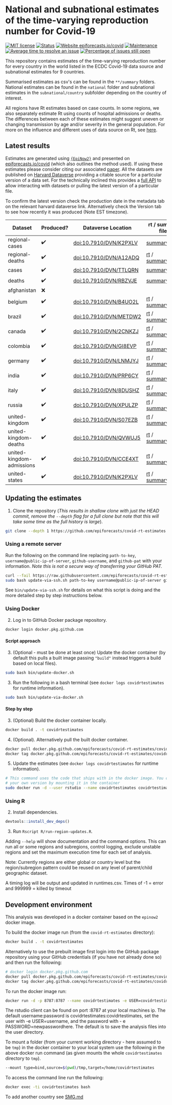 
# National and subnational estimates of the time-varying reproduction number for Covid-19

[![MIT license](https://img.shields.io/badge/License-MIT-blue.svg)](https://lbesson.mit-license.org/) [![Status](https://img.shields.io/badge/Status-csv-yellow.svg)](https://github.com/epiforecasts/covid-rt-estimates/blob/master/status.csv) [![Website epiforecasts.io/covid](https://img.shields.io/website-up-down-green-red/https/epiforecasts.io/covid/)](https://epiforecasts.io/covid/) [![Maintenance](https://img.shields.io/badge/Maintained%3F-yes-green.svg)](https://GitHub.com/epiforecasts/covid-rt-estimates/graphs/commit-activity) [![Average time to resolve an issue](http://isitmaintained.com/badge/resolution/epiforecasts/covid-rt-estimates.svg)](http://isitmaintained.com/project/epiforecasts/covid-rt-estimates "Average time to resolve an issue") [![Percentage of issues still open](http://isitmaintained.com/badge/open/epiforecasts/covid-rt-estimates.svg)](http://isitmaintained.com/project/epiforecasts/covid-rt-estimates "Percentage of issues still open")

This repository contains estimates of the time-varying reproduction number for every country in the world listed in the ECDC Covid-19 data source and subnational estimates for 9 countries. 

Summarised estimates as csv's can be found in the `**/summary` folders. National estimates can be found in the `national` folder and subnational estimates in the `subnational/country` subfolder depending on the country of interest. 

All regions have Rt estimates based on case counts. In some regions, we also separately estimate Rt using counts of hospital admissions or deaths. The differences between each of these estimates might suggest uneven or changing transmission by age and/or severity in the general population. For more on the influence and different uses of data source on Rt, see [here](https://github.com/epiforecasts/rt-comparison-uk-public).

## Latest results
Estimates are generated using [`{EpiNow2}`](https://epiforecasts.io/EpiNow2/) and presented on [epiforecasts.io/covid](https://epiforecasts.io/covid) (which also outlines the method used). If using these estimates please consider citing our associated [paper](https://wellcomeopenresearch.org/articles/5-112). All the datasets are published on [Harvard Dataverse](https://dataverse.harvard.edu/dataverse/covid-rt) providing a citable source for a particular version of a data set. For the technically inclined this provides a [full API](https://guides.dataverse.org/en/latest/api/dataaccess.html) to allow interacting with datasets or pulling the latest version of a particular file.


To confirm the latest version check the production date in the metadata tab on the relevant harvard dataverse link. Alternatively check the Version tab to see how recently it was produced (Note EST timezone).

| Dataset | Produced? | Dataverse Location |  rt / summary files |
|---------|-----------|--------------------|---------------------|
| regional-cases | :heavy_check_mark: | [doi:10.7910/DVN/K2PXLV](https://dataverse.harvard.edu/dataset.xhtml?persistentId=doi:10.7910/DVN/K2PXLV ) | [summary_table](https://dataverse.harvard.edu/api/access/datafile/4159967?format=original&gbrecs=true) |
| regional-deaths | :heavy_check_mark: | [doi:10.7910/DVN/A12ADQ](https://dataverse.harvard.edu/dataset.xhtml?persistentId=doi:10.7910/DVN/A12ADQ ) | [rt](https://dataverse.harvard.edu/api/access/datafile/4159096?format=original&gbrecs=true) / [summary_table](https://dataverse.harvard.edu/api/access/datafile/4158354?format=original&gbrecs=true) |
| cases | :heavy_check_mark: | [doi:10.7910/DVN/TTLQRN](https://dataverse.harvard.edu/dataset.xhtml?persistentId=doi:10.7910/DVN/TTLQRN ) | [summary_table](https://dataverse.harvard.edu/api/access/datafile/4158624?format=original&gbrecs=true) |
| deaths | :heavy_check_mark: | [doi:10.7910/DVN/RBZVJE](https://dataverse.harvard.edu/dataset.xhtml?persistentId=doi:10.7910/DVN/RBZVJE ) | [summary_table](https://dataverse.harvard.edu/api/access/datafile/4159803?format=original&gbrecs=true) |
| afghanistan | :x: |  | |
| belgium | :heavy_check_mark: | [doi:10.7910/DVN/B4UO2L](https://dataverse.harvard.edu/dataset.xhtml?persistentId=doi:10.7910/DVN/B4UO2L ) | [rt](https://dataverse.harvard.edu/api/access/datafile/4158650?format=original&gbrecs=true) / [summary_table](https://dataverse.harvard.edu/api/access/datafile/4158652?format=original&gbrecs=true) |
| brazil | :heavy_check_mark: | [doi:10.7910/DVN/METDW2](https://dataverse.harvard.edu/dataset.xhtml?persistentId=doi:10.7910/DVN/METDW2 ) | [rt](https://dataverse.harvard.edu/api/access/datafile/4159119?format=original&gbrecs=true) / [summary_table](https://dataverse.harvard.edu/api/access/datafile/4159121?format=original&gbrecs=true) |
| canada | :heavy_check_mark: | [doi:10.7910/DVN/2CNKZJ](https://dataverse.harvard.edu/dataset.xhtml?persistentId=doi:10.7910/DVN/2CNKZJ ) | [rt](https://dataverse.harvard.edu/api/access/datafile/4159130?format=original&gbrecs=true) / [summary_table](https://dataverse.harvard.edu/api/access/datafile/4159132?format=original&gbrecs=true) |
| colombia | :heavy_check_mark: | [doi:10.7910/DVN/GI8EVP](https://dataverse.harvard.edu/dataset.xhtml?persistentId=doi:10.7910/DVN/GI8EVP ) | [rt](https://dataverse.harvard.edu/api/access/datafile/4159143?format=original&gbrecs=true) / [summary_table](https://dataverse.harvard.edu/api/access/datafile/4159145?format=original&gbrecs=true) |
| germany | :heavy_check_mark: | [doi:10.7910/DVN/LNMJYJ](https://dataverse.harvard.edu/dataset.xhtml?persistentId=doi:10.7910/DVN/LNMJYJ ) | [rt](https://dataverse.harvard.edu/api/access/datafile/4159156?format=original&gbrecs=true) / [summary_table](https://dataverse.harvard.edu/api/access/datafile/4159158?format=original&gbrecs=true) |
| india | :heavy_check_mark: | [doi:10.7910/DVN/PRP6CY](https://dataverse.harvard.edu/dataset.xhtml?persistentId=doi:10.7910/DVN/PRP6CY ) | [rt](https://dataverse.harvard.edu/api/access/datafile/4152410?format=original&gbrecs=true) / [summary_table](https://dataverse.harvard.edu/api/access/datafile/4152412?format=original&gbrecs=true) |
| italy | :heavy_check_mark: | [doi:10.7910/DVN/8DUSHZ](https://dataverse.harvard.edu/dataset.xhtml?persistentId=doi:10.7910/DVN/8DUSHZ ) | [rt](https://dataverse.harvard.edu/api/access/datafile/4159167?format=original&gbrecs=true) / [summary_table](https://dataverse.harvard.edu/api/access/datafile/4159169?format=original&gbrecs=true) |
| russia | :heavy_check_mark: | [doi:10.7910/DVN/XPULZP](https://dataverse.harvard.edu/dataset.xhtml?persistentId=doi:10.7910/DVN/XPULZP ) | [rt](https://dataverse.harvard.edu/api/access/datafile/4157566?format=original&gbrecs=true) / [summary_table](https://dataverse.harvard.edu/api/access/datafile/4157567?format=original&gbrecs=true) |
| united-kingdom | :heavy_check_mark: | [doi:10.7910/DVN/S07EZB](https://dataverse.harvard.edu/dataset.xhtml?persistentId=doi:10.7910/DVN/S07EZB ) | [rt](https://dataverse.harvard.edu/api/access/datafile/4159749?format=original&gbrecs=true) / [summary_table](https://dataverse.harvard.edu/api/access/datafile/4159752?format=original&gbrecs=true) |
| united-kingdom-deaths | :heavy_check_mark: | [doi:10.7910/DVN/QVWUJ5](https://dataverse.harvard.edu/dataset.xhtml?persistentId=doi:10.7910/DVN/QVWUJ5 ) | [rt](https://dataverse.harvard.edu/api/access/datafile/4150553?format=original&gbrecs=true) / [summary_table](https://dataverse.harvard.edu/api/access/datafile/4150555?format=original&gbrecs=true) |
| united-kingdom-admissions | :heavy_check_mark: | [doi:10.7910/DVN/CCE4XT](https://dataverse.harvard.edu/dataset.xhtml?persistentId=doi:10.7910/DVN/CCE4XT ) | [rt](https://dataverse.harvard.edu/api/access/datafile/4159813?format=original&gbrecs=true) / [summary_table](https://dataverse.harvard.edu/api/access/datafile/4159815?format=original&gbrecs=true) |
| united-states | :heavy_check_mark: | [doi:10.7910/DVN/K2PXLV](https://dataverse.harvard.edu/dataset.xhtml?persistentId=doi:10.7910/DVN/BZ7FPH ) | [rt](https://dataverse.harvard.edu/api/access/datafile/4159832?format=original&gbrecs=true) / [summary_table](https://dataverse.harvard.edu/api/access/datafile/4159834?format=original&gbrecs=true) |

## Updating the estimates

1. Clone the repository (*This results in shallow clone with just the HEAD commit, remove the `--depth` flag for a full clone but note that this will take some time as the full history is large*).

```bash
git clone --depth 1 https://github.com/epiforecasts/covid-rt-estimates.git
```

### Using a remote server

Run the following on the command line replacing `path-to-key`, `username@public-ip-of-server`, `github-username`, and `github-pat` with your information. *Note this is not a secure way of transferring your GitHub PAT.*

```bash
curl --fail https://raw.githubusercontent.com/epiforecasts/covid-rt-estimates/master/bin/update-via-ssh.sh > update-via-ssh.sh
sudo bash update-via-ssh.sh path-to-key username@public-ip-of-server github-username github-pat
```

See `bin/update-via-ssh.sh` for details on what this script is doing and the more detailed step by step instructions below.

### Using Docker

2. Log in to GitHub Docker package repository.

```bash
docker login docker.pkg.github.com
```

#### Script approach


3. (Optional - must be done at least once) Update the docker container (by default this pulls a built image passing `"build"` instead triggers a build based on local files).

```bash
sudo bash bin/update-docker.sh
```

3. Run the following in a bash terminal (see `docker logs covidrtestimates` for runtime information).

```bash
sudo bash bin/update-via-docker.sh
```

#### Step by step


3. (Optional) Build the docker container locally.

```bash
docker build . -t covidrtestimates
```

4. (Optional). Alternatively pull the built docker container.

```bash
docker pull docker.pkg.github.com/epiforecasts/covid-rt-estimates/covidrtestimates:latest
docker tag docker.pkg.github.com/epiforecasts/covid-rt-estimates/covidrtestimates:latest covidrtestimates
```

5. Update the estimates (see `docker logs covidrtestimates` for runtime information).

```bash
# This command uses the code that ships with in the docker image. You can use
# your own version by mounting it in the container
sudo docker run -d --user rstudio --name covidrtestimates covidrtestimates /bin/bash bin/update-estimates.sh
```


### Using R

2. Install dependencies.

```r
devtools::install_dev_deps()
```

3.  Run `Rscript R/run-region-updates.R`. 

   Adding `--help` will show documentation and the command options. This can run all or some regions and subregions, control logging, exclude unstable regions and set the maximum execution time for each set of analysis.
   
   Note: Currently regions are either global or country level but the region/subregion pattern could be reused on any level of parent/child geographic dataset.
   
   A timing log will be output and updated in runtimes.csv. Times of -1 = error and 999999 = killed by timeout

## Development environment

This analysis was developed in a docker container based on the `epinow2` docker image.

To build the docker image run (from the `covid-rt-estimates` directory):

``` bash
docker build . -t covidrtestimates
```

Alternatively to use the prebuilt image first login into the GitHub package repository using your GitHub credentials (if you have not already done so) and then run the following:

```bash
# docker login docker.pkg.github.com
docker pull docker.pkg.github.com/epiforecasts/covid-rt-estimates/covidrtestimates:latest
docker tag docker.pkg.github.com/epiforecasts/covid-rt-estimates/covidrtestimates:latest covidrtestimates
```
To run the docker image run:

``` bash
docker run -d -p 8787:8787 --name covidrtestimates -e USER=covidrtestimates -e PASSWORD=covidrtestimates covidrtestimates
```

The rstudio client can be found on port :8787 at your local machines ip.
The default username:password is covidrtestimates:covidrtestimates, set the user with -e
USER=username, and the password with - e PASSWORD=newpasswordhere. The
default is to save the analysis files into the user directory.

To mount a folder (from your current working directory - here assumed to
be `tmp`) in the docker container to your local system use the following
in the above docker run command (as given mounts the whole `covidrtestimates`
directory to `tmp`).

``` bash
--mount type=bind,source=$(pwd)/tmp,target=/home/covidrtestimates
```

To access the command line run the following:

``` bash
docker exec -ti covidrtestimates bash
```
To add another country see [SMG.md](./SMG.md)

